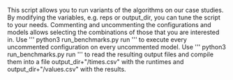 This script allows you to run variants of the algorithms on our case studies.
By modifying the variables, e.g. reps or output_dir, you can tune the script to your needs.
Commenting and uncommenting the configurations and models allows selecting the combinations of those that you are interested in.
Use
''' python3 run_benchmarks.py run '''
to execute every uncommented configuration on every uncommented model.
Use 
''' python3 run_benchmarks.py run '''
to read the resulting output files and compile them into a file output_dir+"/times.csv" with the runtimes and output_dir+"/values.csv" with the results.
